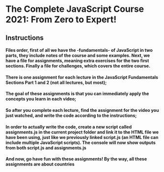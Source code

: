 # The Complete JavaScript Course 2021: From Zero to Expert!

## Instructions

#### Files order, first of all we have the -fundamentals- of JavaScript in two parts, they include notes of the course and some examples. Next, we have a file for assignments, meaning extra exercises for the two first sections. Finally a file for challenges, which covers the entire course.

#### There is one assignment for each lecture in the JavaScript Fundamentals Sections Part 1 and 2 (not all lectures, but most);

#### The goal of these assignments is that you can immediately apply the concepts you learn in each video;

#### So after you complete each lecture, find the assignment for the video you just watched, and write the code according to the instructions;

#### In order to actually write the code, create a new script called assignments.js in the current project folder and link it to the HTML file we have been using, just like we previously linked script.js (an HTML file can include multiple JavaScript scripts). The console will now show outputs from both script.js and assignments.js

#### And now, go have fun with these assignments! By the way, all these assignments are about countries
